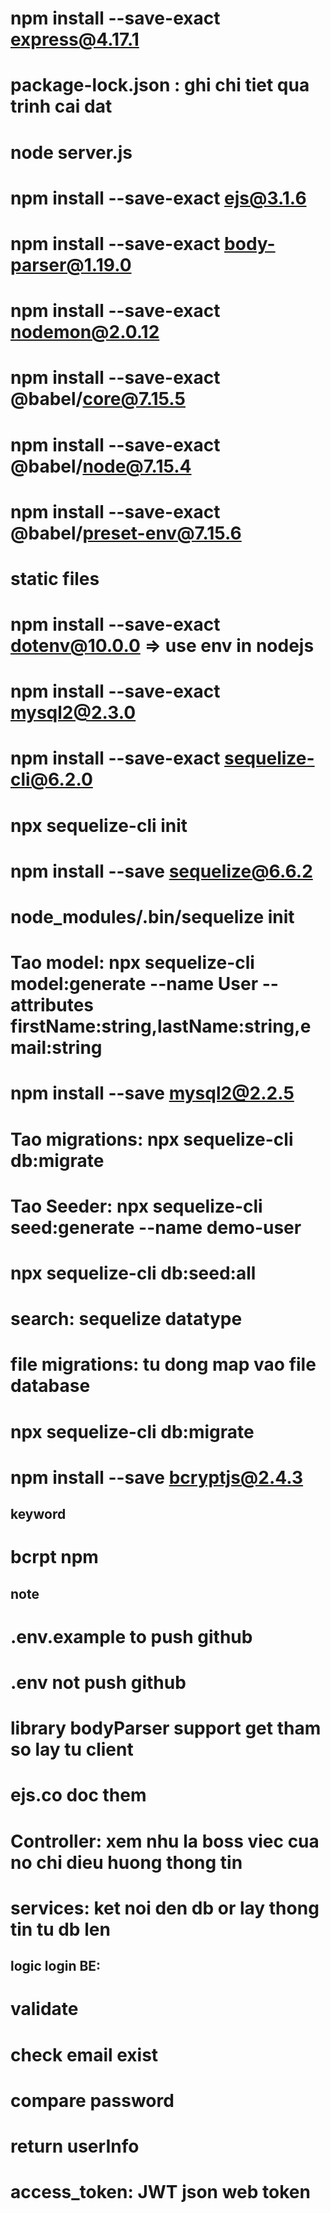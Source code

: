 # npm install --save-exact express@4.17.1
# package-lock.json : ghi chi tiet qua trinh cai dat
# node server.js
# npm install --save-exact ejs@3.1.6
# npm install --save-exact body-parser@1.19.0
# npm install --save-exact nodemon@2.0.12
# npm install --save-exact @babel/core@7.15.5
# npm install --save-exact @babel/node@7.15.4
# npm install --save-exact @babel/preset-env@7.15.6
# static files
# npm install --save-exact dotenv@10.0.0 => use env in nodejs
# npm install --save-exact mysql2@2.3.0
# npm install --save-exact sequelize-cli@6.2.0
# npx sequelize-cli init
# npm install --save sequelize@6.6.2   
# node_modules/.bin/sequelize init
# Tao model: npx sequelize-cli model:generate --name User --attributes firstName:string,lastName:string,email:string
# npm install --save mysql2@2.2.5
# Tao migrations: npx sequelize-cli db:migrate
# Tao Seeder: npx sequelize-cli seed:generate --name demo-user
# npx sequelize-cli db:seed:all
# search: sequelize datatype
# file migrations: tu dong map vao file database 
# npx sequelize-cli db:migrate
# npm install --save bcryptjs@2.4.3


## keyword
# bcrpt npm



## note
# .env.example to push github
# .env not push github
# library bodyParser support get  tham so lay tu client
# ejs.co doc them

# Controller: xem nhu la boss viec cua no chi dieu huong thong tin
# services: ket noi den db or lay thong tin tu db len

## logic login BE:
# validate 
# check email exist
# compare password
# return userInfo
# access_token: JWT json web token